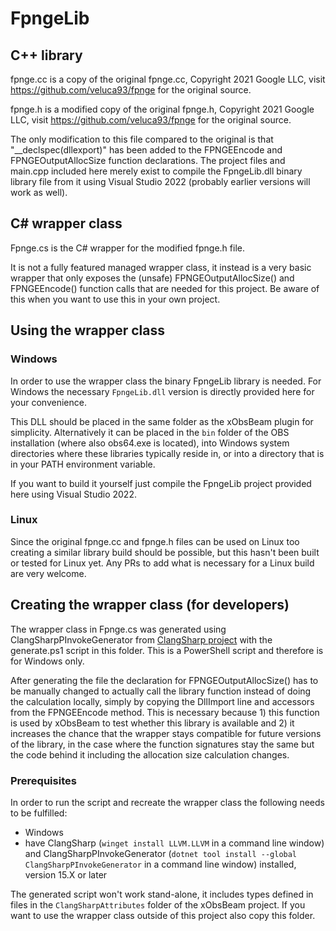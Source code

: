 ﻿# FpngeLib
## C++ library
fpnge.cc is a copy of the original fpnge.cc, Copyright 2021 Google LLC, visit https://github.com/veluca93/fpnge for the original source.

fpnge.h is a modified copy of the original fpnge.h, Copyright 2021 Google LLC, visit https://github.com/veluca93/fpnge for the original source.

The only modification to this file compared to the original is that "__declspec(dllexport)" has been added to the FPNGEEncode and FPNGEOutputAllocSize function declarations.
The project files and main.cpp included here merely exist to compile the FpngeLib.dll binary library file from it using Visual Studio 2022 (probably earlier versions will work as well).

## C# wrapper class
Fpnge.cs is the C# wrapper for the modified fpnge.h file.

It is not a fully featured managed wrapper class, it instead is a very basic wrapper that only exposes the (unsafe) FPNGEOutputAllocSize() and FPNGEEncode() function calls that are needed for this project. Be aware of this when you want to use this in your own project.

## Using the wrapper class
### Windows
In order to use the wrapper class the binary FpngeLib library is needed. For Windows the necessary `FpngeLib.dll` version is directly provided here for your convenience. 

This DLL should be placed in the same folder as the xObsBeam plugin for simplicity. Alternatively it can be placed in the `bin` folder of the OBS installation (where also obs64.exe is located), into Windows system directories where these libraries typically reside in, or into a directory that is in your PATH environment variable.

If you want to build it yourself just compile the FpngeLib project provided here using Visual Studio 2022.

### Linux
Since the original fpnge.cc and fpnge.h files can be used on Linux too creating a similar library build should be possible, but this hasn't been built or tested for Linux yet. Any PRs to add what is necessary for a Linux build are very welcome.

## Creating the wrapper class (for developers)
The wrapper class in Fpnge.cs was generated using ClangSharpPInvokeGenerator from [ClangSharp project](https://github.com/dotnet/ClangSharp) with the generate.ps1 script in this folder. This is a PowerShell script and therefore is for Windows only.

After generating the file the declaration for FPNGEOutputAllocSize() has to be manually changed to actually call the library function instead of doing the calculation locally, simply by copying the DllImport line and accessors from the FPNGEEncode method. This is necessary because 1) this function is used by xObsBeam to test whether this library is available and 2) it increases the chance that the wrapper stays compatible for future versions of the library, in the case where the function signatures stay the same but the code behind it including the allocation size calculation changes.

### Prerequisites
In order to run the script and recreate the wrapper class the following needs to be fulfilled:
- Windows
- have ClangSharp (`winget install LLVM.LLVM` in a command line window) and ClangSharpPInvokeGenerator (`dotnet tool install --global ClangSharpPInvokeGenerator` in a command line window) installed, version 15.X or later

The generated script won't work stand-alone, it includes types defined in files in the `ClangSharpAttributes` folder of the xObsBeam project. If you want to use the wrapper class outside of this project also copy this folder.

